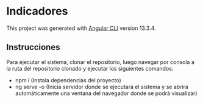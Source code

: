 # Indicadores

This project was generated with [Angular CLI](https://github.com/angular/angular-cli) version 13.3.4.

## Instrucciones

Para ejecutar el sistema, clonar el repositorio, luego navegar por consola a la ruta del repositorio clonado y ejecutar los siguientes comandos:
- npm i   (Instala dependencias del proyecto)
- ng serve -o (Inicia servidor donde se ejecutará el sistema y se abrirá automáticamente una ventana del navegador donde se podrá visualizar)